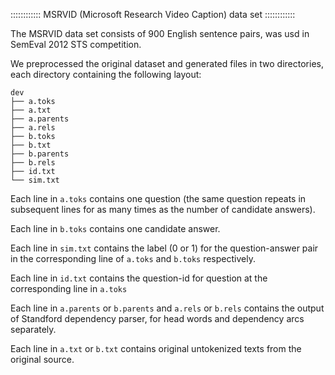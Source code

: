 ﻿:::::::::::: MSRVID (Microsoft Research Video Caption) data set ::::::::::::


The MSRVID data set consists of 900 English sentence pairs, was usd in SemEval 2012 STS competition.

We preprocessed the original dataset and generated files in two directories, each directory containing the following layout:

```
dev
├── a.toks
├── a.txt
├── a.parents
├── a.rels
├── b.toks
├── b.txt
├── b.parents
├── b.rels
├── id.txt
└── sim.txt
```

Each line in ``a.toks`` contains one question (the same question repeats in subsequent lines for as many times as the number of candidate answers).

Each line in ``b.toks`` contains one candidate answer.

Each line in ``sim.txt`` contains the label (0 or 1) for the question-answer pair in the corresponding line of ``a.toks`` and ``b.toks`` respectively.

Each line in ``id.txt`` contains the question-id for question at the corresponding line in ``a.toks``

Each line in ``a.parents`` or ``b.parents`` and ``a.rels`` or ``b.rels`` contains the output of Standford dependency parser, for head words and dependency arcs separately.

Each line in ``a.txt`` or ``b.txt`` contains original untokenized texts from the original source.

